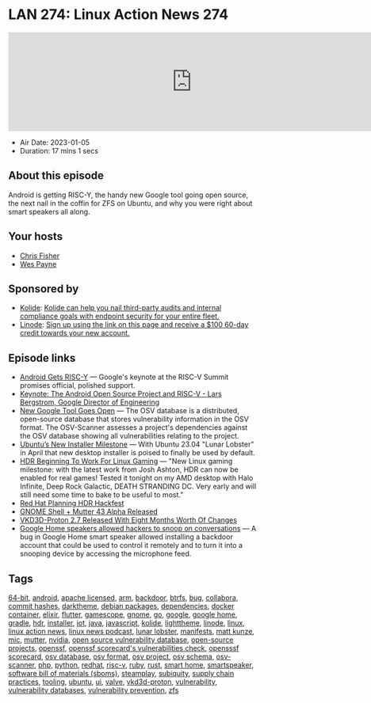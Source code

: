 # LAN 274: Linux Action News 274

<iframe src="https://player.fireside.fm/v2/DAcK9LdX+bSEU0aL8?theme=dark" width="740" height="200" frameborder="0" scrolling="no"></iframe>

* Air Date: 2023-01-05
* Duration: 17 mins 1 secs

## About this episode

Android is getting RISC-Y, the handy new Google tool going open source, the next nail in the coffin for ZFS on Ubuntu, and why you were right about smart speakers all along.

## Your hosts
* [Chris Fisher](https://linuxactionnews.com/hosts/chris)
* [Wes Payne](https://linuxactionnews.com/hosts/wes)

## Sponsored by

  * [Kolide](https://l.kolide.co/3klbWzr): [Kolide can help you nail third-party audits and internal compliance goals with endpoint security for your entire fleet. ](https://l.kolide.co/3klbWzr)
  * [Linode](http://linode.com/lan): [Sign up using the link on this page and receive a $100 60-day credit towards your new account. ](http://linode.com/lan)



## Episode links

  * [Android Gets RISC-Y](https://arstechnica.com/gadgets/2023/01/google-announces-official-android-support-for-risc-v/ "Android Gets RISC-Y") — Google's keynote at the RISC-V Summit promises official, polished support. 
  * [Keynote: The Android Open Source Project and RISC-V - Lars Bergstrom, Google Director of Engineering](https://www.youtube.com/watch?v=70O_RmTWP58 "Keynote: The Android Open Source Project and RISC-V - Lars Bergstrom, Google Director of Engineering")
  * [New Google Tool Goes Open](https://www.infoq.com/news/2022/12/google-osv-scanner/ "New Google Tool Goes Open") — The OSV database is a distributed, open-source database that stores vulnerability information in the OSV format. The OSV-Scanner assesses a project's dependencies against the OSV database showing all vulnerabilities relating to the project.
  * [Ubuntu’s New Installer Milestone](https://www.phoronix.com/news/Ubuntu-23.04-New-Installer-Jan "Ubuntu’s New Installer Milestone") — With Ubuntu 23.04 "Lunar Lobster" in April that new desktop installer is poised to finally be used by default. 
  * [HDR Beginning To Work For Linux Gaming](https://www.phoronix.com/news/Valve-HDR-Linux-Gaming-Begins "HDR Beginning To Work For Linux Gaming") — "New Linux gaming milestone: with the latest work from Josh Ashton, HDR can now be enabled for real games! Tested it tonight on my AMD desktop with Halo Infinite, Deep Rock Galactic, DEATH STRANDING DC. Very early and will still need some time to bake to be useful to most."
  * [Red Hat Planning HDR Hackfest](https://wiki.gnome.org/Hackfests/ShellDisplayNext2023 "Red Hat Planning HDR Hackfest")
  * [GNOME Shell + Mutter 43 Alpha Released](https://www.phoronix.com/news/GNOME-Shell-Mutter-43-Alpha "GNOME Shell + Mutter 43 Alpha Released")
  * [VKD3D-Proton 2.7 Released With Eight Months Worth Of Changes](https://www.phoronix.com/news/VKD3D-Proton-2.7-Released "VKD3D-Proton 2.7 Released With Eight Months Worth Of Changes")
  * [Google Home speakers allowed hackers to snoop on conversations](https://www.bleepingcomputer.com/news/security/google-home-speakers-allowed-hackers-to-snoop-on-conversations/ "Google Home speakers allowed hackers to snoop on conversations") — A bug in Google Home smart speaker allowed installing a backdoor account that could be used to control it remotely and to turn it into a snooping device by accessing the microphone feed.



## Tags

[64-bit](https://linuxactionnews.com/tags/64-bit), [android](https://linuxactionnews.com/tags/android), [apache licensed](https://linuxactionnews.com/tags/apache%20licensed), [arm](https://linuxactionnews.com/tags/arm), [backdoor](https://linuxactionnews.com/tags/backdoor), [btrfs](https://linuxactionnews.com/tags/btrfs), [bug](https://linuxactionnews.com/tags/bug), [collabora](https://linuxactionnews.com/tags/collabora), [commit hashes](https://linuxactionnews.com/tags/commit%20hashes), [darktheme](https://linuxactionnews.com/tags/darktheme), [debian packages](https://linuxactionnews.com/tags/debian%20packages), [dependencies](https://linuxactionnews.com/tags/dependencies), [docker container](https://linuxactionnews.com/tags/docker%20container), [elixir](https://linuxactionnews.com/tags/elixir), [flutter](https://linuxactionnews.com/tags/flutter), [gamescope](https://linuxactionnews.com/tags/gamescope), [gnome](https://linuxactionnews.com/tags/gnome), [go](https://linuxactionnews.com/tags/go), [google](https://linuxactionnews.com/tags/google), [google home](https://linuxactionnews.com/tags/google%20home), [gradle](https://linuxactionnews.com/tags/gradle), [hdr](https://linuxactionnews.com/tags/hdr), [installer](https://linuxactionnews.com/tags/installer), [iot](https://linuxactionnews.com/tags/iot), [java](https://linuxactionnews.com/tags/java), [javascript](https://linuxactionnews.com/tags/javascript), [kolide](https://linuxactionnews.com/tags/kolide), [lighttheme](https://linuxactionnews.com/tags/lighttheme), [linode](https://linuxactionnews.com/tags/linode), [linux](https://linuxactionnews.com/tags/linux), [linux action news](https://linuxactionnews.com/tags/linux%20action%20news), [linux news podcast](https://linuxactionnews.com/tags/linux%20news%20podcast), [lunar lobster](https://linuxactionnews.com/tags/lunar%20lobster), [manifests](https://linuxactionnews.com/tags/manifests), [matt kunze](https://linuxactionnews.com/tags/matt%20kunze), [mic](https://linuxactionnews.com/tags/mic), [mutter](https://linuxactionnews.com/tags/mutter), [nvidia](https://linuxactionnews.com/tags/nvidia), [open source vulnerability database](https://linuxactionnews.com/tags/open%20source%20vulnerability%20database), [open-source projects](https://linuxactionnews.com/tags/open-source%20projects), [openssf](https://linuxactionnews.com/tags/openssf), [openssf scorecard's vulnerabilities check](https://linuxactionnews.com/tags/openssf%20scorecard's%20vulnerabilities%20check), [opensssf scorecard](https://linuxactionnews.com/tags/opensssf%20scorecard), [osv database](https://linuxactionnews.com/tags/osv%20database), [osv format](https://linuxactionnews.com/tags/osv%20format), [osv project](https://linuxactionnews.com/tags/osv%20project), [osv schema](https://linuxactionnews.com/tags/osv%20schema), [osv-scanner](https://linuxactionnews.com/tags/osv-scanner), [php](https://linuxactionnews.com/tags/php), [python](https://linuxactionnews.com/tags/python), [redhat](https://linuxactionnews.com/tags/redhat), [risc-v](https://linuxactionnews.com/tags/risc-v), [ruby](https://linuxactionnews.com/tags/ruby), [rust](https://linuxactionnews.com/tags/rust), [smart home](https://linuxactionnews.com/tags/smart%20home), [smartspeaker](https://linuxactionnews.com/tags/smartspeaker), [software bill of materials (sboms)](https://linuxactionnews.com/tags/software%20bill%20of%20materials%20(sboms)), [steamplay](https://linuxactionnews.com/tags/steamplay), [subiquity](https://linuxactionnews.com/tags/subiquity), [supply chain practices](https://linuxactionnews.com/tags/supply%20chain%20practices), [tooling](https://linuxactionnews.com/tags/tooling), [ubuntu](https://linuxactionnews.com/tags/ubuntu), [ui](https://linuxactionnews.com/tags/ui), [valve](https://linuxactionnews.com/tags/valve), [vkd3d-proton](https://linuxactionnews.com/tags/vkd3d-proton), [vulnerability](https://linuxactionnews.com/tags/vulnerability), [vulnerability databases](https://linuxactionnews.com/tags/vulnerability%20databases), [vulnerability prevention](https://linuxactionnews.com/tags/vulnerability%20prevention), [zfs](https://linuxactionnews.com/tags/zfs)